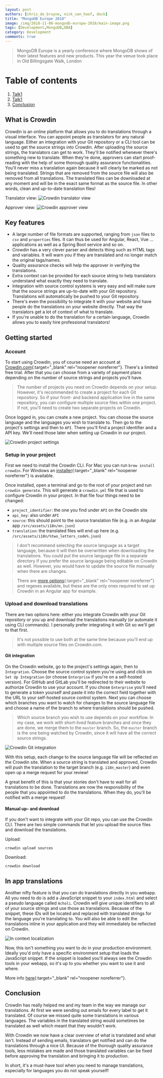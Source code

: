 ```yaml
---
layout: post
authors: [chris_de_bruyne, nick_van_hoof, dock]
title: "MongoDB Europe 2018"
image: /img/2018-11-08-mongodb-europe-2018/main-image.png
tags: [Development,MongoDB,DBA]
category: Development
comments: true
---
```


> MongoDB Europe is a yearly conference where MongoDB shows of their latest features and new products.
> This year the venue took place in Old Billingsgate Walk, London


# Table of contents
1. [Talk1](#what-is-crowdin)
2. [Talk1](#key-features)
5. [Conclusion](#conclusion)

## What is Crowdin
Crowdin is an online platform that allows you to do translations through a visual interface.
You can appoint people as translators for any natural language.
Either an integration with your Git repository or a CLI tool can be used to get the source strings into Crowdin.
After uploading the source strings, the translators can get to work.
They'll be notified whenever there's something new to translate.
When they're done, approvers can start proof-reading with the help of some thorough quality assurance functionalities.
You'll never miss a translation again because it will clearly be marked as not being translated.
Strings that are removed from the source file will also be removed from all translations.
The translated files can be downloaded at any moment and will be in the exact same format as the source file.
In other words, clean and up-to-date translation files!

Translator view:
<img class="image fit" style="margin:0px auto; max-width: 1422px;" alt="Crowdin translator view" src="/img/2018-11-05-managing-translations-with-crowdin/translator_mode.png">

Approver view:
<img class="image fit" style="margin:0px auto; max-width: 1439px;" alt="Crowdin approver view" src="/img/2018-11-05-managing-translations-with-crowdin/approver_mode.png">

## Key features
* A large number of file formats are supported, ranging from `json` files to `csv` and `properties` files.
It can thus be used for Angular, React, Vue ... applications as well as a Spring Boot service and so on.
* Crowdin has a very clever parser and detects thing such as HTML tags and variables.
It will warn you if they are translated and no longer match the original tags/names.
* Quality assurance checks will help the approver in verifying the translations.
* Extra context can be provided for each source string to help translators understand what exactly they need to translate.
* Integration with source control systems is very easy and will make sure that the source strings are up-to-date with your Git repository. 
Translations will automatically be pushed to your Git repository.
* There's even the possibility to integrate it with your website and have people do the translations on your website directly.
That way the translators get a lot of context of what to translate.
* If you're unable to do the translation for a certain language, 
Crowdin allows you to easily hire professional translators!

## Getting started
### Account
To start using Crowdin, you of course need an account at [Crowdin.com](https://crowdin.com){:target="_blank" rel="noopener noreferrer"}. 
There's a limited free trial. 
After that you can choose from a variety of payment plans depending on the number of source strings and projects you'll have.
> The number of projects you need on Crowdin depends on your setup.
> However, it's recommended to create a project for each Git repository.
> So if your front- and backend application live in the same repository, you can configure multiple source files within one project.
> If not, you'll need to create two separate projects on Crowdin.

Once logged in, you can create a new project. 
You can choose the source language and the languages you wish to translate to. 
Then go to the project's settings and then to `API`.
There you'll find a project identifier and a API key. 
We'll need those later when setting up Crowdin in our project.

<img class="image fit" style="margin:0px auto; max-width: 744px;" alt="Crowdin project settings" src="/img/2018-11-05-managing-translations-with-crowdin/languages.png">

### Setup in your project
First we need to install the Crowdin CLI. 
For Mac you can run `brew install crowdin`. 
For Windows an [installer](https://support.crowdin.com/cli-tool/){:target="_blank" rel="noopener noreferrer"} is available.

Once installed, open a terminal and go to the root of your project and run `crowdin generate`.
This will generate a `crowdin.yml` file that is used to configure Crowdin in your project.
In that file four things need to be changed:
* `project_identifier`: the one you find under `API` on the Crowdin site
* `api_key`: also under `API`
* `source`: this should point to the source translation file (e.g. in an Angular app `/src/assets/i18n/en.json`)
* `translation`: the translated files will end up here (e.g. `/src/assets/i18n/%two_letters_code%.json`)

> I don't recommend selecting the source language as a target language, because it will then be overwritten when downloading the translations.
> You could put the source language file in a separate directory if you prefer the source language being editable on Crowdin as well.
> However, you would have to update the source file manually when there are changes.

> There are [more options](https://support.crowdin.com/configuration-file/){:target="_blank" rel="noopener noreferrer"} and regexes available, but these are the only ones required to set up Crowdin in an Angular app for example.

### Upload and download translations
There are two options here: either you integrate Crowdin with your Git repository or you up and download the translations manually (or automate it using CLI commands).
I personally prefer integrating it with Git so we'll get to that first.
> It's not possible to use both at the same time because you'll end up with multiple source files on Crowdin.com.

#### Git integration
On the Crowdin website, go to the project's settings again, then to `Integration`.
Choose the source control system you're using and click on `Set Up Integration` (or choose `Enterprise` if you're on a self-hosted version).
For GitHub and GitLab you'll be redirected to their website to authorize Crowdin to use your account.
If you chose `Enterprise` you'll need to generate a token yourself and paste it into the correct field together with the URL to your self-hosted source control system.
Next you can choose which branches you want to watch for changes to the source language file and choose a name of the branch to where translations should be pushed.
> Which source branch you wish to use depends on your workflow. 
> In my case, we work with short-lived feature branches and once they are done, we merge them to the `master` branch.
> So, the `master` branch is the one being watched by Crowdin, since it will have all the correct source strings.

<img class="image fit" style="margin:0px auto; max-width: 903px;" alt="Crowdin Git integration" src="/img/2018-11-05-managing-translations-with-crowdin/git_integration.png">

With this setup, each change to the source language file will be reflected on the Crowdin site.
When a source string is translated and approved, Crowdin will push the translation to the target branch (e.g. `i18n_master`) and even open up a merge request for your review!

A great benefit of this is that your stories don't have to wait for all translations to be done.
Translations are now the responsibility of the people that you appointed to do the translations.
When they do, you'll be notified with a merge request!

#### Manual up- and download
If you don't want to integrate with your Git repo, you can use the Crowdin CLI.
There are two simple commands that let you upload the source files and download the translations.

Upload: 
```
crowdin upload sources
```

Download: 
```
crowdin download
```

## In app translations
Another nifty feature is that you can do translations directly in you webapp.
All you need to do is add a JavaScript snippet to your `index.html` and select a pseudo language called `Acholi`.
Crowdin will give unique identifiers to all of your source strings and use those as translations.
Because of the snippet, these IDs will be located and replaced with translated strings for the language you're translating to.
You will also be able to edit the translations inline in your application and they will immediately be reflected on Crowdin.

<img class="image fit" style="margin:0px auto; max-width: 960px;" alt="In context localization" src="/img/2018-11-05-managing-translations-with-crowdin/in_context_animation.gif">

Now, this isn't something you want to do in your production environment.
Ideally you'd only have a specific environment setup that loads the JavaScript snippet.
If the snippet is loaded you'll always see the Crowdin tools in your webapp,
so it's up to you whether you want to use it and where.

More info [here](https://support.crowdin.com/in-context-localization/){:target="_blank" rel="noopener noreferrer"}.

## Conclusion
Crowdin has really helped me and my team in the way we manage our translations.
At first we were sending out emails for every label to get it translated.
Of course we missed quite some translations in various languages.
The variables in the translated string would sometimes be translated as well which meant that they wouldn't work.

With Crowdin we now have a clear overview of what is translated and what isn't.
Instead of sending emails, translators get notified and can do the translations through a nice UI.
Because of the thorough quality assurance tools, less mistakes are made and those translated variables can be fixed before approving the translation and bringing it to production.

In short, it's a must-have tool when you need to manage translations, especially for languages you do not speak yourself!
